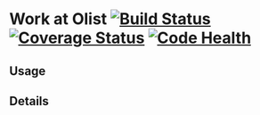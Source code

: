 # Work at Olist [![Build Status](https://travis-ci.org/luizdepra/work-at-olist.svg?branch=master)](https://travis-ci.org/luizdepra/work-at-olist) [![Coverage Status](https://coveralls.io/repos/github/luizdepra/work-at-olist/badge.svg?branch=master)](https://coveralls.io/github/luizdepra/work-at-olist?branch=master) [![Code Health](https://landscape.io/github/luizdepra/work-at-olist/master/landscape.svg?style=flat)](https://landscape.io/github/luizdepra/work-at-olist/master)

## Usage

## Details
